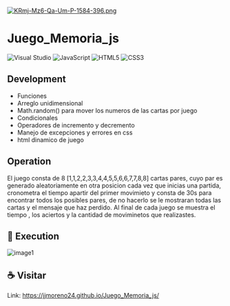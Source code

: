[![KRmj-Mz6-Qa-Um-P-1584-396.png](https://i.postimg.cc/HkXSSH13/KRmj-Mz6-Qa-Um-P-1584-396.png)](https://postimg.cc/Yv2f959m)

<h1>Juego_Memoria_js</h1>

![Visual Studio](https://img.shields.io/badge/Visual%20Studio-5C2D91.svg?style=for-the-badge&logo=visual-studio&logoColor=white)
![JavaScript](https://img.shields.io/badge/javascript-%23323330.svg?style=for-the-badge&logo=javascript&logoColor=%23F7DF1E)
![HTML5](https://img.shields.io/badge/html5-%23E34F26.svg?style=for-the-badge&logo=html5&logoColor=white)
![CSS3](https://img.shields.io/badge/css3-%231572B6.svg?style=for-the-badge&logo=css3&logoColor=white)

## Development
- Funciones 
- Arreglo unidimensional
- Math.random() para mover los numeros de las cartas por juego
- Condicionales
- Operadores de incremento y decremento
- Manejo de excepciones y errores en css
- html dinamico de juego 



## Operation 

El juego consta de 8 [1,1,2,2,3,3,4,4,5,5,6,6,7,7,8,8] cartas pares, cuyo par es generado aleatoriamente en otra posicion cada vez que inicias una partida, cronometra el tiempo apartir del primer movimieto y consta de 30s para encontrar todos los posibles pares, de no hacerlo se le mostraran todas las cartas y el mensaje que haz perdido. Al final de cada juego se muestra el tiempo , los aciertos y la cantidad de moviminetos que realizastes.



## 🔭 Execution 
![image1](https://user-images.githubusercontent.com/117414953/225385406-841cdad9-c027-448e-90eb-7ac5722656e7.png)


## ☕ Visitar
Link: https://jjmoreno24.github.io/Juego_Memoria_js/





